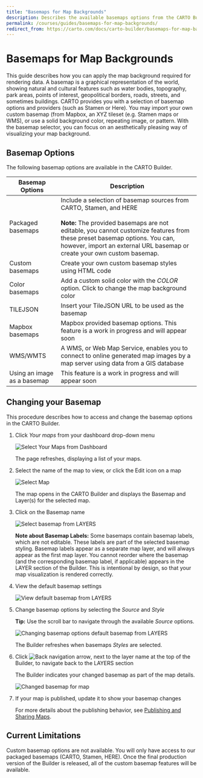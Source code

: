 ```yaml
---
title: "Basemaps for Map Backgrounds"
description: Describes the available basemaps options from the CARTO Builder.
permalink: /courses/guides/basemaps-for-map-backgrounds/
redirect_from: https://carto.com/docs/carto-builder/basemaps-for-map-backgrounds/
---
```


# Basemaps for Map Backgrounds

This guide describes how you can apply the map background required for rendering data. A basemap is a graphical representation of the world, showing natural and cultural features such as water bodies, topography, park areas, points of interest, geopolitical borders, roads, streets, and sometimes buildings. CARTO provides you with a selection of basemap options and providers (such as Stamen or Here). You may import your own custom basemap (from Mapbox, an XYZ tileset (e.g. Stamen maps or WMS), or use a solid background color, repeating image, or pattern. With the basemap selector, you can focus on an aesthetically pleasing way of visualizing your map background.

## Basemap Options

The following basemap options are available in the CARTO Builder.

Basemap Options | Description
--- | ---
Packaged basemaps | Include a selection of basemap sources from CARTO, Stamen, and HERE<br /><br />**Note:** The provided basemaps are not editable, you cannot customize features from these preset basemap options. You can, however, import an external URL basemap or create your own custom basemap.
Custom basemaps | Create your own custom basemap styles using HTML code
Color basemaps | Add a custom solid color with the _COLOR_ option. Click to change the map background color
TILEJSON | Insert your TileJSON URL to be used as the basemap
Mapbox basemaps | Mapbox provided basemap options. This feature is a work in progress and will appear soon
WMS/WMTS | A WMS, or Web Map Service, enables you to connect to online generated map images by a map server using data from a GIS database
Using an image as a basemap | This feature is a work in progress and will appear soon

## Changing your Basemap

This procedure describes how to access and change the basemap options in the CARTO Builder.

1. Click *Your maps* from your dashboard drop-down menu  

    <span class="wrap-border"><img src="/academy/img/common/your_maps.jpg" alt="Select Your Maps from Dashboard" /></span>

    The page refreshes, displaying a list of your maps.

2. Select the name of the map to view, or click the Edit icon on a map

    <span class="wrap-border"><img src="/academy/img/guides/basemaps/basemap_select_map.jpg" alt="Select Map" /></span>

    The map opens in the CARTO Builder and displays the Basemap and Layer(s) for the selected map.

3. Click on the Basemap name

    <span class="wrap-border"><img src="/academy/img/guides/basemaps/select_basemap.jpg" alt="Select basemap from LAYERS" /></span>

    **Note about Basemap Labels:** Some basemaps contain basemap labels, which are not editable. These labels are part of the selected basemap styling. Basemap labels appear as a separate map layer, and will always appear as the first map layer. You cannot reorder where the basemap (and the corresponding basemap label, if applicable) appears in the LAYER section of the Builder. This is intentional by design, so that your map visualization is rendered correctly.

4.  View the default basemap settings

    <span class="wrap-border"><img src="/academy/img/guides/basemaps/default_basemap.jpg" alt="View default basemap from LAYERS" /></span>

 5. Change basemap options by selecting the _Source_ and _Style_

    **Tip:** Use the scroll bar to navigate through the available _Source_ options.

    <span class="wrap-border"><img src="/academy/img/guides/basemaps/basemap_option.jpg" alt="Changing basemap options default basemap from LAYERS" /></span>

    The Builder refreshes when basemaps _Styles_ are selected.

6. Click <img src="/academy/img/common/back_navigaton_arrow.jpg" alt="Back navigation arrow" />, next to the layer name at the top of the Builder, to navigate back to the LAYERS section

    The Builder indicates your changed basemap as part of the map details.

    <span class="wrap-border"><img src="/academy/img/guides/basemaps/updated_basemap.jpg" alt="Changed basemap for map" /></span>

7. If your map is published, update it to show your basemap changes

    For more details about the publishing behavior, see [Publishing and Sharing Maps](/docs/carto-builder/publishing-and-sharing-maps/).

## Current Limitations

Custom basemap options are not available. You will only have access to our packaged basemaps (CARTO, Stamen, HERE). Once the final production version of the Builder is released, all of the custom basemap features will be available.
